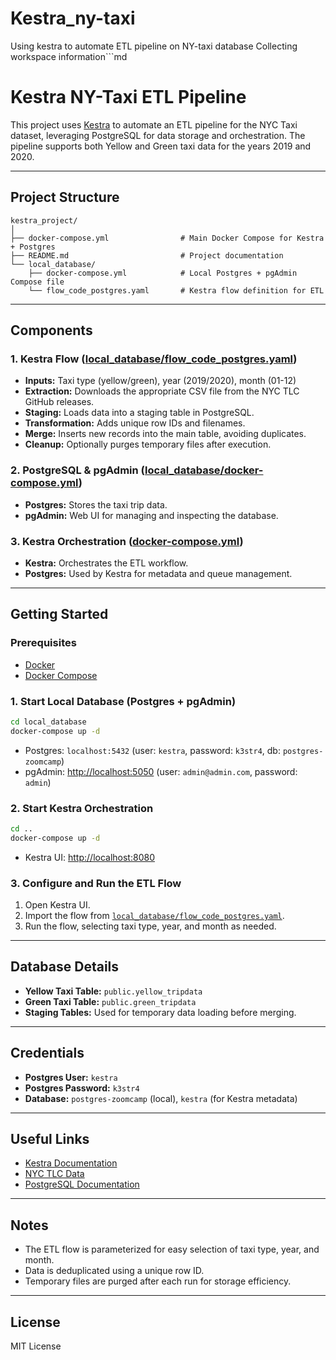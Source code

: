 # Kestra_ny-taxi
Using kestra to automate ETL pipeline on NY-taxi database
Collecting workspace information```md
# Kestra NY-Taxi ETL Pipeline

This project uses [Kestra](https://kestra.io/) to automate an ETL pipeline for the NYC Taxi dataset, leveraging PostgreSQL for data storage and orchestration. The pipeline supports both Yellow and Green taxi data for the years 2019 and 2020.

---

## Project Structure

```
kestra_project/
│
├── docker-compose.yml                # Main Docker Compose for Kestra + Postgres
├── README.md                         # Project documentation
└── local_database/
    ├── docker-compose.yml            # Local Postgres + pgAdmin Compose file
    └── flow_code_postgres.yaml       # Kestra flow definition for ETL
```

---

## Components

### 1. Kestra Flow ([local_database/flow_code_postgres.yaml](local_database/flow_code_postgres.yaml))

- **Inputs:** Taxi type (yellow/green), year (2019/2020), month (01-12)
- **Extraction:** Downloads the appropriate CSV file from the NYC TLC GitHub releases.
- **Staging:** Loads data into a staging table in PostgreSQL.
- **Transformation:** Adds unique row IDs and filenames.
- **Merge:** Inserts new records into the main table, avoiding duplicates.
- **Cleanup:** Optionally purges temporary files after execution.

### 2. PostgreSQL & pgAdmin ([local_database/docker-compose.yml](local_database/docker-compose.yml))

- **Postgres:** Stores the taxi trip data.
- **pgAdmin:** Web UI for managing and inspecting the database.

### 3. Kestra Orchestration ([docker-compose.yml](docker-compose.yml))

- **Kestra:** Orchestrates the ETL workflow.
- **Postgres:** Used by Kestra for metadata and queue management.

---

## Getting Started

### Prerequisites

- [Docker](https://www.docker.com/)
- [Docker Compose](https://docs.docker.com/compose/)

### 1. Start Local Database (Postgres + pgAdmin)

```sh
cd local_database
docker-compose up -d
```

- Postgres: `localhost:5432` (user: `kestra`, password: `k3str4`, db: `postgres-zoomcamp`)
- pgAdmin: [http://localhost:5050](http://localhost:5050) (user: `admin@admin.com`, password: `admin`)

### 2. Start Kestra Orchestration

```sh
cd ..
docker-compose up -d
```

- Kestra UI: [http://localhost:8080](http://localhost:8080)

### 3. Configure and Run the ETL Flow

1. Open Kestra UI.
2. Import the flow from [`local_database/flow_code_postgres.yaml`](local_database/flow_code_postgres.yaml).
3. Run the flow, selecting taxi type, year, and month as needed.

---

## Database Details

- **Yellow Taxi Table:** `public.yellow_tripdata`
- **Green Taxi Table:** `public.green_tripdata`
- **Staging Tables:** Used for temporary data loading before merging.

---

## Credentials

- **Postgres User:** `kestra`
- **Postgres Password:** `k3str4`
- **Database:** `postgres-zoomcamp` (local), `kestra` (for Kestra metadata)

---

## Useful Links

- [Kestra Documentation](https://kestra.io/docs/)
- [NYC TLC Data](https://github.com/DataTalksClub/nyc-tlc-data)
- [PostgreSQL Documentation](https://www.postgresql.org/docs/)

---

## Notes

- The ETL flow is parameterized for easy selection of taxi type, year, and month.
- Data is deduplicated using a unique row ID.
- Temporary files are purged after each run for storage efficiency.

---

## License

MIT License
````
